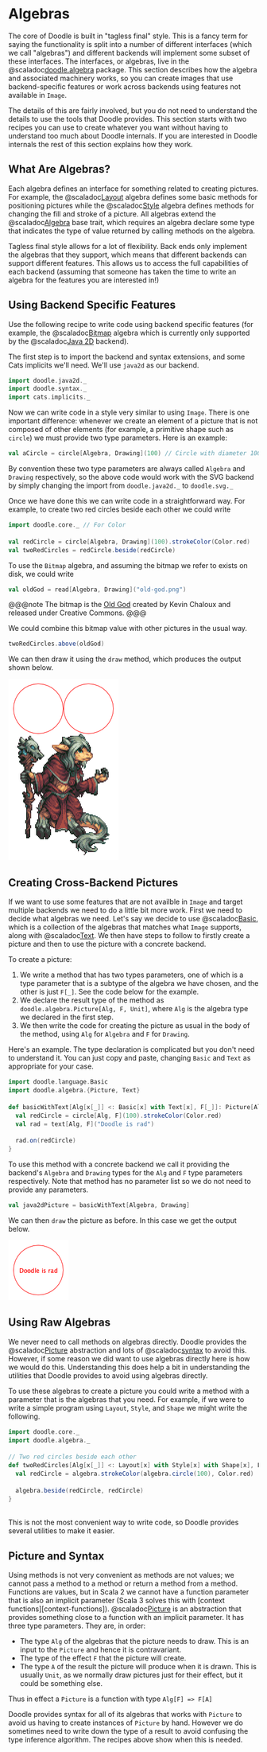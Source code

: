 # Algebras

The core of Doodle is built in "tagless final" style. This is a fancy term for saying the functionality is split into a number of different interfaces (which we call "algebras") and different backends will implement some subset of these interfaces. The interfaces, or algebras, live in the @scaladoc[doodle.algebra](doodle.algebra.index) package. This section describes how the algebra and associated machinery works, so you can create images that use backend-specific features or work across backends using features not available in `Image`.

The details of this are fairly involved, but you do not need to understand the details to use the tools that Doodle provides. This section starts with two recipes you can use to create whatever you want without having to understand too much about Doodle internals. If you are interested in Doodle internals the rest of this section explains how they work.


## What Are Algebras?

Each algebra defines an interface for something related to creating pictures. For example, the @scaladoc[Layout](doodle.algebra.Layout) algebra defines some basic methods for positioning pictures while the @scaladoc[Style](doodle.algebra.Style) algebra defines methods for changing the fill and stroke of a picture. All algebras extend the @scaladoc[Algebra](doodle.algebra.Algebra) base trait, which requires an algebra declare some type that indicates the type of value returned by calling methods on the algebra.

Tagless final style allows for a lot of flexibility. Back ends only implement the algebras that they support, which means that different backends can support different features. This allows us to access the full capabilities of each backend (assuming that someone has taken the time to write an algebra for the features you are interested in!)


## Using Backend Specific Features

Use the following recipe to write code using backend specific features (for example, the @scaladoc[Bitmap](doodle.algebra.Bitmap) algebra which is currently only supported by the @scaladoc[Java 2D](doodle.java2d.index) backend).

The first step is to import the backend and syntax extensions, and some Cats implicits we'll need. We'll use `java2d` as our backend.

```scala mdoc:silent
import doodle.java2d._
import doodle.syntax._
import cats.implicits._
```

Now we can write code in a style very similar to using `Image`. There is one important difference: whenever we create an element of a picture that is not composed of other elements (for example, a primitive shape such as `circle`) we must provide two type parameters. Here is an example:

```scala mdoc:silent
val aCircle = circle[Algebra, Drawing](100) // Circle with diameter 100
```

By convention these two type parameters are always called `Algebra` and `Drawing` respectively, so the above code would work with the SVG backend by simply changing the import from `doodle.java2d._` to `doodle.svg._`

Once we have done this we can write code in a straightforward way. For example, to create two red circles beside each other we could write

```scala mdoc:silent
import doodle.core._ // For Color

val redCircle = circle[Algebra, Drawing](100).strokeColor(Color.red)
val twoRedCircles = redCircle.beside(redCircle)
```

To use the `Bitmap` algebra, and assuming the bitmap we refer to exists on disk, we could write

```scala mdoc:silent
val oldGod = read[Algebra, Drawing]("old-god.png")
```

@@@note
The bitmap is the [Old God](https://www.deviantart.com/kaiseto/journal/Most-of-my-Pixel-Art-is-now-Creative-Commons-369510391
) created by Kevin Chaloux and released under Creative Commons.
@@@

We could combine this bitmap value with other pictures in the usual way.

```scala mdoc:silent
twoRedCircles.above(oldGod)
```

We can then draw it using the `draw` method, which produces the output shown below.

![Double suns rising over the Old God](suns-old-god.png)


## Creating Cross-Backend Pictures

If we want to use some features that are not availble in `Image` and target multiple backends we need to do a little bit more work. First we need to decide what algebras we need. Let's say we decide to use @scaladoc[Basic](doodle.language.Basic), which is a collection of the algebras that matches what `Image` supports, along with @scaladoc[Text](doodle.algebra.Text). We then have steps to follow to firstly create a picture and then to use the picture with a concrete backend.

To create a picture:

1. We write a method that has two types parameters, one of which is a type parameter that is a subtype of the algebra we have chosen, and the other is just `F[_]`. See the code below for the example.
2. We declare the result type of the method as `doodle.algebra.Picture[Alg, F, Unit]`, where `Alg` is the algebra type we declared in the first step.
3. We then write the code for creating the picture as usual in the body of the method, using `Alg` for `Algebra` and `F` for `Drawing`.

Here's an example. The type declaration is complicated but you don't need to understand it. You can just copy and paste, changing `Basic` and `Text` as appropriate for your case.

```scala mdoc:silent
import doodle.language.Basic
import doodle.algebra.{Picture, Text}

def basicWithText[Alg[x[_]] <: Basic[x] with Text[x], F[_]]: Picture[Alg, F, Unit] = {
  val redCircle = circle[Alg, F](100).strokeColor(Color.red)
  val rad = text[Alg, F]("Doodle is rad")
  
  rad.on(redCircle)
}
```

To use this method with a concrete backend we call it providing the backend's `Algebra` and `Drawing` types for the `Alg` and `F` type parameters respectively. Note that method has no parameter list so we do not need to provide any parameters.

```scala mdoc:silent
val java2dPicture = basicWithText[Algebra, Drawing]
```

We can then `draw` the picture as before. In this case we get the output below.

![Doodle is rad, and so is tagless final style](basic-with-text.png)


## Using Raw Algebras

We never need to call methods on algebras directly. Doodle provides the @scaladoc[Picture](doodle.algebra.Picture) abstraction and lots of @scaladoc[syntax](doodle.syntax) to avoid this. However, if some reason we did want to use algebras directly here is how we would do this. Understanding this does help a bit in understanding the utilities that Doodle provides to avoid using algebras directly.

To use these algebras to create a picture you could write a method with a parameter that is the algebras that you need. For example, if we were to write a simple program using `Layout`, `Style`, and `Shape` we might write the following.

```scala mdoc:silent
import doodle.core._
import doodle.algebra._

// Two red circles beside each other
def twoRedCircles[Alg[x[_]] <: Layout[x] with Style[x] with Shape[x], F[_]](algebra: Alg[F]): F[Unit] = {
  val redCircle = algebra.strokeColor(algebra.circle(100), Color.red)
  
  algebra.beside(redCircle, redCircle)
}
  
```

This is not the most convenient way to write code, so Doodle provides several utilities to make it easier.


## Picture and Syntax

Using methods is not very convenient as methods are not values; we cannot pass a method to a method or return a method from a method. Functions are values, but in Scala 2 we cannot have a function parameter that is also an implicit parameter (Scala 3 solves this with [context functions][context-functions]). @scaladoc[Picture](doodle.algebra.Picture) is an abstraction that provides something close to a function with an implicit parameter. It has three type parameters. They are, in order:

- The type `Alg` of the algebras that the picture needs to draw. This is an input to the `Picture` and hence it is contravariant.
- The type of the effect `F` that the picture will create.
- The type `A` of the result the picture will produce when it is drawn. This is usually `Unit`, as we normally draw pictures just for their effect, but it could be something else.

Thus in effect a `Picture` is a function with type `Alg[F] => F[A]`

Doodle provides syntax for all of its algebras that works with `Picture` to avoid us having to create instances of `Picture` by hand. However we do sometimes need to write down the type of a result to avoid confusing the type inference algorithm. The recipes above show when this is needed.


[context-function]: https://dotty.epfl.ch/docs/reference/contextual/context-functions.html
